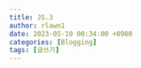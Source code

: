 ```yaml
---
title: JS.3
author: rlawn1
date: 2023-05-10 00:34:00 +0900
categories: [Blogging]
tags: [글쓰기]
---
```


